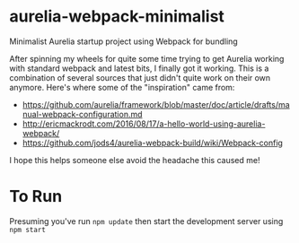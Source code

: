 # aurelia-webpack-minimalist
Minimalist Aurelia startup project using Webpack for bundling

After spinning my wheels for quite some time trying to get Aurelia working with standard webpack and latest bits, I finally got it working. This is a combination of several sources that just didn't quite work on their own anymore. Here's where some of the "inspiration" came from:
* https://github.com/aurelia/framework/blob/master/doc/article/drafts/manual-webpack-configuration.md
* http://ericmackrodt.com/2016/08/17/a-hello-world-using-aurelia-webpack/
* https://github.com/jods4/aurelia-webpack-build/wiki/Webpack-config

I hope this helps someone else avoid the headache this caused me!

# To Run
Presuming you've run `npm update` then start the development server using `npm start`
